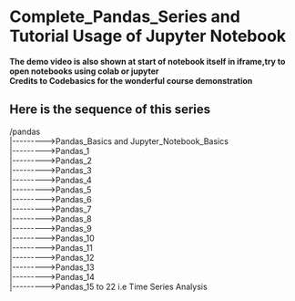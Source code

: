 # Complete_Pandas_Series and Tutorial Usage of Jupyter Notebook
**The demo video is also shown at start of notebook itself in iframe,try to open notebooks using colab or jupyter**<br>
**Credits to Codebasics for the wonderful course demonstration**<br>
## Here is the sequence of this series
/pandas<br>
|--------->Pandas_Basics and Jupyter_Notebook_Basics<br>
|--------->Pandas_1<br>
|--------->Pandas_2<br>
|--------->Pandas_3<br>
|--------->Pandas_4<br>
|--------->Pandas_5<br>
|--------->Pandas_6<br>
|--------->Pandas_7<br>
|--------->Pandas_8<br>
|--------->Pandas_9<br>
|--------->Pandas_10<br>
|--------->Pandas_11<br>
|--------->Pandas_12<br>
|--------->Pandas_13<br>
|--------->Pandas_14<br>
|--------->Pandas_15 to 22 i.e Time Series Analysis<br>
